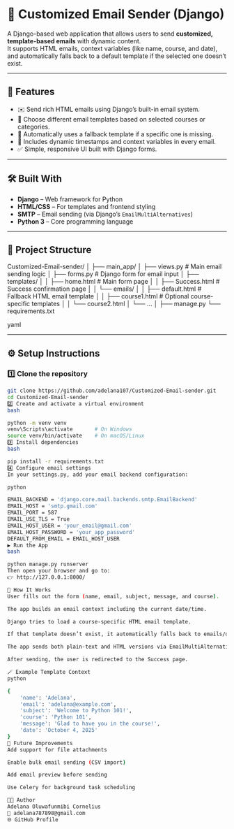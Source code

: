 # 📧 Customized Email Sender (Django)

A Django-based web application that allows users to send **customized, template-based emails** with dynamic content.  
It supports HTML emails, context variables (like name, course, and date), and automatically falls back to a default template if the selected one doesn’t exist.

---

## 🚀 Features

- ✉️ Send rich HTML emails using Django’s built-in email system.  
- 🧾 Choose different email templates based on selected courses or categories.  
- 🔁 Automatically uses a fallback template if a specific one is missing.  
- 📅 Includes dynamic timestamps and context variables in every email.  
- ✅ Simple, responsive UI built with Django forms.

---

## 🛠️ Built With

- **Django** – Web framework for Python  
- **HTML/CSS** – For templates and frontend styling  
- **SMTP** – Email sending (via Django’s `EmailMultiAlternatives`)  
- **Python 3** – Core programming language

---

## 📂 Project Structure

Customized-Email-sender/
│
├── main_app/
│ ├── views.py # Main email sending logic
│ ├── forms.py # Django form for email input
│ ├── templates/
│ │ ├── home.html # Main form page
│ │ ├── Success.html # Success confirmation page
│ │ └── emails/
│ │ ├── default.html # Fallback HTML email template
│ │ ├── course1.html # Optional course-specific templates
│ │ └── course2.html
│ └── ...
│
├── manage.py
└── requirements.txt

yaml

---

## ⚙️ Setup Instructions

### 1️⃣ Clone the repository
```bash
git clone https://github.com/adelana107/Customized-Email-sender.git
cd Customized-Email-sender
2️⃣ Create and activate a virtual environment
bash

python -m venv venv
venv\Scripts\activate       # On Windows
source venv/bin/activate    # On macOS/Linux
3️⃣ Install dependencies
bash

pip install -r requirements.txt
4️⃣ Configure email settings
In your settings.py, add your email backend configuration:

python

EMAIL_BACKEND = 'django.core.mail.backends.smtp.EmailBackend'
EMAIL_HOST = 'smtp.gmail.com'
EMAIL_PORT = 587
EMAIL_USE_TLS = True
EMAIL_HOST_USER = 'your_email@gmail.com'
EMAIL_HOST_PASSWORD = 'your_app_password'
DEFAULT_FROM_EMAIL = EMAIL_HOST_USER
▶️ Run the App
bash

python manage.py runserver
Then open your browser and go to:
👉 http://127.0.0.1:8000/

🧠 How It Works
User fills out the form (name, email, subject, message, and course).

The app builds an email context including the current date/time.

Django tries to load a course-specific HTML email template.

If that template doesn’t exist, it automatically falls back to emails/default.html.

The app sends both plain-text and HTML versions via EmailMultiAlternatives.

After sending, the user is redirected to the Success page.

🪄 Example Template Context
python

{
    'name': 'Adelana',
    'email': 'adelana@example.com',
    'subject': 'Welcome to Python 101!',
    'course': 'Python 101',
    'message': 'Glad to have you in the course!',
    'date': 'October 4, 2025'
}
🏁 Future Improvements
Add support for file attachments

Enable bulk email sending (CSV import)

Add email preview before sending

Use Celery for background task scheduling

🧑‍💻 Author
Adelana Oluwafunmibi Cornelius
📧 adelana787898@gmail.com
🌐 GitHub Profile


